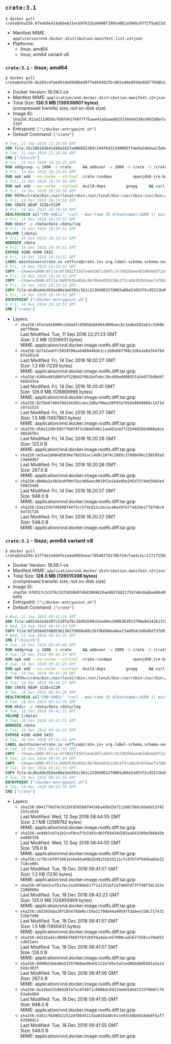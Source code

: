 ## `crate:3.1`

```console
$ docker pull crate@sha256:97eeb9e414abbeb21ecb9f831ba9488f1995a081ad96bc6ff2f5a821d29d51da
```

-	Manifest MIME: `application/vnd.docker.distribution.manifest.list.v2+json`
-	Platforms:
	-	linux; amd64
	-	linux; arm64 variant v8

### `crate:3.1` - linux; amd64

```console
$ docker pull crate@sha256:de205c4fae991de8588b6d8ffe859382fbc902a40e8934e856f79385320aca8d
```

-	Docker Version: 18.06.1-ce
-	Manifest MIME: `application/vnd.docker.distribution.manifest.v2+json`
-	Total Size: **130.5 MB (130536907 bytes)**  
	(compressed transfer size, not on-disk size)
-	Image ID: `sha256:011e111d656cf60fd41749f7f7baee91abaae8025156dd4330a3663d8efa31bf`
-	Entrypoint: `["\/docker-entrypoint.sh"]`
-	Default Command: `["crate"]`

```dockerfile
# Tue, 11 Sep 2018 22:19:50 GMT
ADD file:25c10b1d1b41d46a1827ad0b0d2389c24df6d31430005ff4e9a2d84ea23ebd42 in / 
# Tue, 11 Sep 2018 22:19:50 GMT
CMD ["/bin/sh"]
# Fri, 14 Dec 2018 18:19:25 GMT
RUN addgroup -g 1000 -S crate     && adduser -u 1000 -G crate -h /crate -S crate
# Fri, 14 Dec 2018 18:19:45 GMT
RUN apk add --no-cache --virtual .crate-rundeps         openjdk8-jre-base         python3         openssl         curl         coreutils     && apk add --no-cache --virtual .build-deps         gnupg         tar     && curl -fSL -O https://cdn.crate.io/downloads/releases/crate-3.1.3.tar.gz     && curl -fSL -O https://cdn.crate.io/downloads/releases/crate-3.1.3.tar.gz.asc     && export GNUPGHOME="$(mktemp -d)"     && gpg --keyserver hkp://keyserver.ubuntu.com:80 --recv-keys 90C23FC6585BC0717F8FBFC37FAAE51A06F6EAEB     && gpg --batch --verify crate-3.1.3.tar.gz.asc crate-3.1.3.tar.gz     && rm -rf "$GNUPGHOME" crate-3.1.3.tar.gz.asc     && tar -xf crate-3.1.3.tar.gz -C /crate --strip-components=1     && rm crate-3.1.3.tar.gz     && ln -sf /usr/bin/python3 /usr/bin/python     && apk del .build-deps
# Fri, 14 Dec 2018 18:19:50 GMT
RUN apk add --no-cache --virtual .build-deps         gnupg     && curl -fSL -O https://cdn.crate.io/downloads/releases/crash_standalone_0.24.2    && curl -fSL -O https://cdn.crate.io/downloads/releases/crash_standalone_0.24.2.asc     && export GNUPGHOME="$(mktemp -d)"     && gpg --keyserver hkp://keyserver.ubuntu.com:80 --recv-keys 90C23FC6585BC0717F8FBFC37FAAE51A06F6EAEB     && gpg --batch --verify crash_standalone_0.24.2.asc crash_standalone_0.24.2     && rm -rf "$GNUPGHOME" crash_standalone_0.24.2.asc     && mv crash_standalone_0.24.2 /usr/local/bin/crash     && chmod +x /usr/local/bin/crash     && apk del .build-deps
# Fri, 14 Dec 2018 18:19:50 GMT
ENV PATH=/crate/bin:/usr/local/sbin:/usr/local/bin:/usr/sbin:/usr/bin:/sbin:/bin
# Fri, 14 Dec 2018 18:19:50 GMT
ENV CRATE_HEAP_SIZE=512M
# Fri, 14 Dec 2018 18:19:50 GMT
HEALTHCHECK &{["CMD-SHELL" "curl --max-time 25 $(hostname):4200 || exit 1"] "30s" "30s" "0s" '\x00'}
# Fri, 14 Dec 2018 18:19:51 GMT
RUN mkdir -p /data/data /data/log
# Fri, 14 Dec 2018 18:19:51 GMT
VOLUME [/data]
# Fri, 14 Dec 2018 18:19:52 GMT
WORKDIR /data
# Fri, 14 Dec 2018 18:19:52 GMT
EXPOSE 4200 4300 5432
# Fri, 14 Dec 2018 18:19:52 GMT
LABEL maintainer=Crate.io <office@crate.io> org.label-schema.schema-version=1.0 org.label-schema.build-date=2018-12-06T23:39:49.888248104+00:00 org.label-schema.name=crate org.label-schema.description=CrateDB is a distributed SQL database handles massive amounts of machine data in real-time. org.label-schema.url=https://crate.io/products/cratedb/ org.label-schema.vcs-url=https://github.com/crate/docker-crate org.label-schema.vendor=Crate.io org.label-schema.version=3.1.3
# Fri, 14 Dec 2018 18:19:52 GMT
COPY --chown=1000:0file:bff8d2f33b7a44d36fcd66fc7e7d92b0ee463d0eb0df2a56e42511d4f1b3e9b2 in /crate/config/crate.yml 
# Fri, 14 Dec 2018 18:19:52 GMT
COPY --chown=1000:0file:0d0763ba6bbc9b78b4a05b228e1f3ca6b2b3b56aefaf888ab848f021062291d1 in /crate/config/log4j2.properties 
# Fri, 14 Dec 2018 18:19:52 GMT
COPY file:dcdba4de3b5ee86e3ed391c361c223b50022f9865a89a53d53f5c45521bd6989 in / 
# Fri, 14 Dec 2018 18:19:53 GMT
ENTRYPOINT ["/docker-entrypoint.sh"]
# Fri, 14 Dec 2018 18:19:53 GMT
CMD ["crate"]
```

-	Layers:
	-	`sha256:4fe2ade4980c2dda4fc95858ebb981489baec8c1e4bd282ab1c3560be8ff9bde`  
		Last Modified: Tue, 11 Sep 2018 22:21:23 GMT  
		Size: 2.2 MB (2206931 bytes)  
		MIME: application/vnd.docker.image.rootfs.diff.tar.gzip
	-	`sha256:b2fa2aebfc583d590aab480446de1cc1b0e687f08c1d6a1e0a7e479d6fe281c0`  
		Last Modified: Fri, 14 Dec 2018 18:20:27 GMT  
		Size: 1.2 KB (1229 bytes)  
		MIME: application/vnd.docker.image.rootfs.diff.tar.gzip
	-	`sha256:6386a492d80fdf529b42f9b1b47ebc20cd99add8855fa34df35d6d4fb6bbd3ea`  
		Last Modified: Fri, 14 Dec 2018 18:20:41 GMT  
		Size: 126.9 MB (126868996 bytes)  
		MIME: application/vnd.docker.image.rootfs.diff.tar.gzip
	-	`sha256:82fbb6748470d2d4265caec1d0af60ea30f03a7918e869d068c1471dc8fa1533`  
		Last Modified: Fri, 14 Dec 2018 18:20:27 GMT  
		Size: 1.5 MB (1457863 bytes)  
		MIME: application/vnd.docker.image.rootfs.diff.tar.gzip
	-	`sha256:d58e12d8cb857fb0f4f3cd84054bc1aa461eed72254482bb3868a4ced85ebf6c`  
		Last Modified: Fri, 14 Dec 2018 18:20:26 GMT  
		Size: 125.0 B  
		MIME: application/vnd.docker.image.rootfs.diff.tar.gzip
	-	`sha256:be5aa1680e85936e70d191acc4d9c28f4c2803c37680e96c230195adc9ab84b7`  
		Last Modified: Fri, 14 Dec 2018 18:20:26 GMT  
		Size: 267.0 B  
		MIME: application/vnd.docker.image.rootfs.diff.tar.gzip
	-	`sha256:8880a2a301ba9f04f5ac405eec0010f2e164e9be245d75f4e034b5ed588254db`  
		Last Modified: Fri, 14 Dec 2018 18:20:27 GMT  
		Size: 948.0 B  
		MIME: application/vnd.docker.image.rootfs.diff.tar.gzip
	-	`sha256:b3e233b7d9490744f3cc5f4c811cda1aca0a197e77a82de1f7b746c49af31f2b`  
		Last Modified: Fri, 14 Dec 2018 18:20:27 GMT  
		Size: 548.0 B  
		MIME: application/vnd.docker.image.rootfs.diff.tar.gzip

### `crate:3.1` - linux; arm64 variant v8

```console
$ docker pull crate@sha256:53f7da1d4d4fe1a4a4958aeec78548776278bf24cfae4c1cc1171f2502503547
```

-	Docker Version: 18.06.1-ce
-	Manifest MIME: `application/vnd.docker.distribution.manifest.v2+json`
-	Total Size: **128.5 MB (128515398 bytes)**  
	(compressed transfer size, not on-disk size)
-	Image ID: `sha256:978517c3c5f9c5375858b0f4b820b9628ae992fd821755f40c0a6be66b406d5b`
-	Entrypoint: `["\/docker-entrypoint.sh"]`
-	Default Command: `["crate"]`

```dockerfile
# Wed, 12 Sep 2018 08:42:24 GMT
ADD file:a4b53e2a2e207c5107a76c16d91b99cb1ed4ecb90b363913798e663426137d45 in / 
# Wed, 12 Sep 2018 08:42:24 GMT
COPY file:0f1d36dd7d8d53613b275660a88c5bf9b608ea8aa73a8054cb8bdbd73fd971ac in /etc/localtime 
# Wed, 12 Sep 2018 08:42:25 GMT
CMD ["/bin/sh"]
# Tue, 18 Dec 2018 09:40:49 GMT
RUN addgroup -g 1000 -S crate     && adduser -u 1000 -G crate -h /crate -S crate
# Tue, 18 Dec 2018 09:41:17 GMT
RUN apk add --no-cache --virtual .crate-rundeps         openjdk8-jre-base         python3         openssl         curl         coreutils     && apk add --no-cache --virtual .build-deps         gnupg         tar     && curl -fSL -O https://cdn.crate.io/downloads/releases/crate-3.1.3.tar.gz     && curl -fSL -O https://cdn.crate.io/downloads/releases/crate-3.1.3.tar.gz.asc     && export GNUPGHOME="$(mktemp -d)"     && gpg --keyserver hkp://keyserver.ubuntu.com:80 --recv-keys 90C23FC6585BC0717F8FBFC37FAAE51A06F6EAEB     && gpg --batch --verify crate-3.1.3.tar.gz.asc crate-3.1.3.tar.gz     && rm -rf "$GNUPGHOME" crate-3.1.3.tar.gz.asc     && tar -xf crate-3.1.3.tar.gz -C /crate --strip-components=1     && rm crate-3.1.3.tar.gz     && ln -sf /usr/bin/python3 /usr/bin/python     && apk del .build-deps
# Tue, 18 Dec 2018 09:41:25 GMT
RUN apk add --no-cache --virtual .build-deps         gnupg     && curl -fSL -O https://cdn.crate.io/downloads/releases/crash_standalone_0.24.2    && curl -fSL -O https://cdn.crate.io/downloads/releases/crash_standalone_0.24.2.asc     && export GNUPGHOME="$(mktemp -d)"     && gpg --keyserver hkp://keyserver.ubuntu.com:80 --recv-keys 90C23FC6585BC0717F8FBFC37FAAE51A06F6EAEB     && gpg --batch --verify crash_standalone_0.24.2.asc crash_standalone_0.24.2     && rm -rf "$GNUPGHOME" crash_standalone_0.24.2.asc     && mv crash_standalone_0.24.2 /usr/local/bin/crash     && chmod +x /usr/local/bin/crash     && apk del .build-deps
# Tue, 18 Dec 2018 09:41:26 GMT
ENV PATH=/crate/bin:/usr/local/sbin:/usr/local/bin:/usr/sbin:/usr/bin:/sbin:/bin
# Tue, 18 Dec 2018 09:41:27 GMT
ENV CRATE_HEAP_SIZE=512M
# Tue, 18 Dec 2018 09:41:28 GMT
HEALTHCHECK &{["CMD-SHELL" "curl --max-time 25 $(hostname):4200 || exit 1"] "30s" "30s" "0s" '\x00'}
# Tue, 18 Dec 2018 09:41:30 GMT
RUN mkdir -p /data/data /data/log
# Tue, 18 Dec 2018 09:41:31 GMT
VOLUME [/data]
# Tue, 18 Dec 2018 09:41:31 GMT
WORKDIR /data
# Tue, 18 Dec 2018 09:41:32 GMT
EXPOSE 4200 4300 5432
# Tue, 18 Dec 2018 09:41:33 GMT
LABEL maintainer=Crate.io <office@crate.io> org.label-schema.schema-version=1.0 org.label-schema.build-date=2018-12-06T23:39:49.888248104+00:00 org.label-schema.name=crate org.label-schema.description=CrateDB is a distributed SQL database handles massive amounts of machine data in real-time. org.label-schema.url=https://crate.io/products/cratedb/ org.label-schema.vcs-url=https://github.com/crate/docker-crate org.label-schema.vendor=Crate.io org.label-schema.version=3.1.3
# Tue, 18 Dec 2018 09:41:33 GMT
COPY --chown=1000:0file:bff8d2f33b7a44d36fcd66fc7e7d92b0ee463d0eb0df2a56e42511d4f1b3e9b2 in /crate/config/crate.yml 
# Tue, 18 Dec 2018 09:41:34 GMT
COPY --chown=1000:0file:0d0763ba6bbc9b78b4a05b228e1f3ca6b2b3b56aefaf888ab848f021062291d1 in /crate/config/log4j2.properties 
# Tue, 18 Dec 2018 09:41:35 GMT
COPY file:dcdba4de3b5ee86e3ed391c361c223b50022f9865a89a53d53f5c45521bd6989 in / 
# Tue, 18 Dec 2018 09:41:35 GMT
ENTRYPOINT ["/docker-entrypoint.sh"]
# Tue, 18 Dec 2018 09:41:36 GMT
CMD ["crate"]
```

-	Layers:
	-	`sha256:9941776d74c9129fd585b6f0434ba48bd3a7112d6736bc02e6d12f41153cab26`  
		Last Modified: Wed, 12 Sep 2018 08:44:55 GMT  
		Size: 2.1 MB (2099762 bytes)  
		MIME: application/vnd.docker.image.rootfs.diff.tar.gzip
	-	`sha256:ae94b3cb7a1b2cef0ceffe3303cd03f83434d283aab43389e586b42bea00b358`  
		Last Modified: Wed, 12 Sep 2018 08:44:55 GMT  
		Size: 176.0 B  
		MIME: application/vnd.docker.image.rootfs.diff.tar.gzip
	-	`sha256:ccf8cc670f3463e16e85a99b2bd9232b33111c7c97b74f945ba85e22718ce00c`  
		Last Modified: Tue, 18 Dec 2018 09:41:57 GMT  
		Size: 1.2 KB (1230 bytes)  
		MIME: application/vnd.docker.image.rootfs.diff.tar.gzip
	-	`sha256:0f2643cefb17ec2a2038da517f1a13516f2af4607df3f7d0f3dc152e2208880e`  
		Last Modified: Tue, 18 Dec 2018 09:42:23 GMT  
		Size: 125.0 MB (124955909 bytes)  
		MIME: application/vnd.docker.image.rootfs.diff.tar.gzip
	-	`sha256:c65585b8a10f105479de9cc59a11790b44a49597fda9ee310c71f43152bb7d96`  
		Last Modified: Tue, 18 Dec 2018 09:41:57 GMT  
		Size: 1.5 MB (1456431 bytes)  
		MIME: application/vnd.docker.image.rootfs.diff.tar.gzip
	-	`sha256:d4326a42c4096bf6697fbfd50f6a4dac457080cad1677558ce70e651cdb51eec`  
		Last Modified: Tue, 18 Dec 2018 09:41:57 GMT  
		Size: 126.0 B  
		MIME: application/vnd.docker.image.rootfs.diff.tar.gzip
	-	`sha256:6990b2deb40e5376f668ee954d1222a7d5e3a51ed0bbd60b581a3a14b16cd03f`  
		Last Modified: Tue, 18 Dec 2018 09:41:56 GMT  
		Size: 267.0 B  
		MIME: application/vnd.docker.image.rootfs.diff.tar.gzip
	-	`sha256:da326e53186938fafac0f4671c6006dc94314edd19e82333f060fc7663a9a8b8`  
		Last Modified: Tue, 18 Dec 2018 09:41:55 GMT  
		Size: 948.0 B  
		MIME: application/vnd.docker.image.rootfs.diff.tar.gzip
	-	`sha256:6381cf6496522512df8645113aa035bd0cb1ce03c68b8418de0f5af7b3508dc2`  
		Last Modified: Tue, 18 Dec 2018 09:41:55 GMT  
		Size: 549.0 B  
		MIME: application/vnd.docker.image.rootfs.diff.tar.gzip

